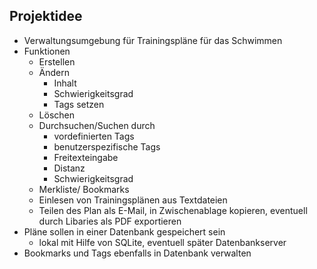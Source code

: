 ## Projektidee

- Verwaltungsumgebung für Trainingspläne für das Schwimmen 
- Funktionen 
  - Erstellen
  - Ändern
    - Inhalt 
    - Schwierigkeitsgrad
    - Tags setzen
  - Löschen 
  - Durchsuchen/Suchen durch 
    - vordefinierten Tags
    - benutzerspezifische Tags
    - Freitexteingabe
    - Distanz 
    - Schwierigkeitsgrad
  - Merkliste/ Bookmarks 
  - Einlesen von Trainingsplänen aus Textdateien
  - Teilen des Plan als E-Mail, in Zwischenablage kopieren, eventuell 
    durch Libaries als PDF exportieren 
- Pläne sollen in einer Datenbank gespeichert sein
    - lokal mit Hilfe von SQLite, eventuell später Datenbankserver
- Bookmarks und Tags ebenfalls in Datenbank verwalten
  
 